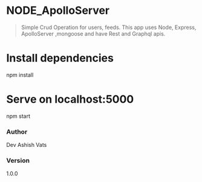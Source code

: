 # NODE_ApolloServer

> Simple Crud Operation for users, feeds. This app uses Node, Express, ApolloServer ,mongoose and 
> have Rest and Graphql apis.


# Install dependencies
npm install

# Serve on localhost:5000
npm start



### Author

Dev Ashish Vats

### Version

1.0.0

